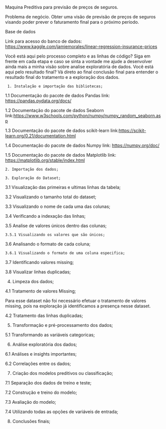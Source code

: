 Maquina Preditiva para previsão de preços de seguros.

Problema de negócio.
Obter uma visão de previsão de preços de seguros visando poder prever o faturamento final para o próximo período.

Base de dados

Link para acesso do banco de dados: https://www.kaggle.com/jamiemorales/linear-regression-insurance-prices

Você está aqui pelo processo completo e as linhas de código?
Siga em frente em cada etapa e caso se sinta a vontade me ajude a desenvolver ainda mais a minha visão sobre analise exploratória de dados.
Você está aqui pelo resultado final?
Vá direto ao final conclusão final para entender o resultado final do tratamento e a exploração dos dados.

     1. Instalação e importação das bibliotecas;

1.1 Documentação do pacote de dados Pandas link: https://pandas.pydata.org/docs/

1.2 Documentação do pacote de dados Seaborn link:https://www.w3schools.com/python/numpy/numpy_random_seaborn.asp

1.3 Documentação do pacote de dados scikit-learn link:https://scikit-learn.org/0.21/documentation.html

1.4 Documentação do pacote de dados Numpy link: https://numpy.org/doc/

1.5 Documentação do pacote de dados Matplotlib link: https://matplotlib.org/stable/index.html

    2. Importação dos dados;

    3. Exploração do Dataset; 

3.1 Visualização das primeiras e ultimas linhas da tabela;

3.2 Visualizando o tamanho total do dataset;

3.3 Visualizando o nome de cada uma das colunas;

3.4 Verificando a indexação das linhas;

3.5 Analise de valores únicos dentro das colunas;

    3.5.1 Visualizando os valores que são únicos;

3.6 Analisando o formato de cada coluna;

    3.6.1 Visualizando o formato de uma coluna especifica;

3.7 Identificando valores missing;

3.8 Visualizar linhas duplicadas;

 4. Limpeza dos dados;

  4.1 Tratamento de valores Missing;

  Para esse dataset não foi necessário efetuar o tratamento de valores missing, pois na exploração já identificamos a presença nesse dataset.

  4.2 Tratamento das linhas duplicadas;

 5. Transformação e pré-processamento dos dados;

  5.1 Transformando as variáveis categoricas;

 6. Análise exploratória dos dados;

  6.1 Análises e insights importantes;

  6.2 Correlações entre os dados;

 7. Criação dos modelos preditivos ou classificação;

  7.1 Separação dos dados de treino e teste;

  7.2 Construção e treino do modelo;

  7.3 Avaliação do modelo;

  7.4 Utilizando todas as opções de variáveis de entrada;

 8. Conclusões finais;